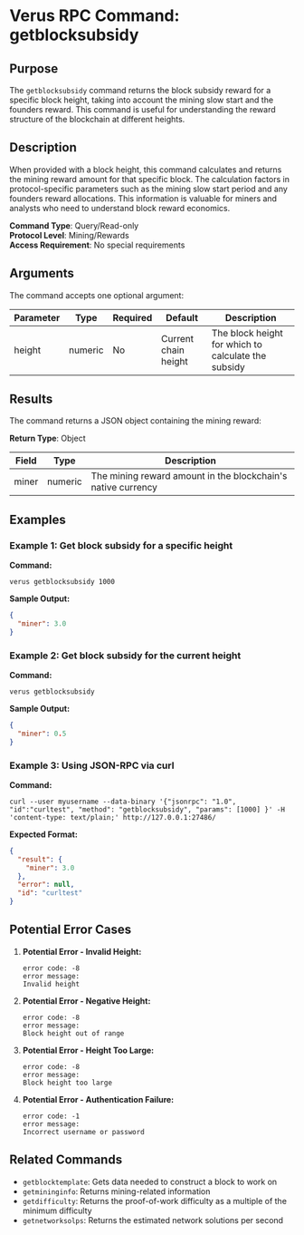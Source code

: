 # Verus RPC Command: getblocksubsidy

## Purpose
The `getblocksubsidy` command returns the block subsidy reward for a specific block height, taking into account the mining slow start and the founders reward. This command is useful for understanding the reward structure of the blockchain at different heights.

## Description
When provided with a block height, this command calculates and returns the mining reward amount for that specific block. The calculation factors in protocol-specific parameters such as the mining slow start period and any founders reward allocations. This information is valuable for miners and analysts who need to understand block reward economics.

**Command Type**: Query/Read-only  
**Protocol Level**: Mining/Rewards  
**Access Requirement**: No special requirements

## Arguments
The command accepts one optional argument:

| Parameter | Type | Required | Default | Description |
|-----------|------|----------|---------|-------------|
| height | numeric | No | Current chain height | The block height for which to calculate the subsidy |

## Results
The command returns a JSON object containing the mining reward:

**Return Type**: Object

| Field | Type | Description |
|-------|------|-------------|
| miner | numeric | The mining reward amount in the blockchain's native currency |

## Examples

### Example 1: Get block subsidy for a specific height

**Command:**
```
verus getblocksubsidy 1000
```

**Sample Output:**
```json
{
  "miner": 3.0
}
```

### Example 2: Get block subsidy for the current height

**Command:**
```
verus getblocksubsidy
```

**Sample Output:**
```json
{
  "miner": 0.5
}
```

### Example 3: Using JSON-RPC via curl

**Command:**
```
curl --user myusername --data-binary '{"jsonrpc": "1.0", "id":"curltest", "method": "getblocksubsidy", "params": [1000] }' -H 'content-type: text/plain;' http://127.0.0.1:27486/
```

**Expected Format:**
```json
{
  "result": {
    "miner": 3.0
  },
  "error": null,
  "id": "curltest"
}
```

## Potential Error Cases

1. **Potential Error - Invalid Height:**
   ```
   error code: -8
   error message:
   Invalid height
   ```

2. **Potential Error - Negative Height:**
   ```
   error code: -8
   error message:
   Block height out of range
   ```

3. **Potential Error - Height Too Large:**
   ```
   error code: -8
   error message:
   Block height too large
   ```

4. **Potential Error - Authentication Failure:**
   ```
   error code: -1
   error message:
   Incorrect username or password
   ```

## Related Commands
- `getblocktemplate`: Gets data needed to construct a block to work on
- `getmininginfo`: Returns mining-related information
- `getdifficulty`: Returns the proof-of-work difficulty as a multiple of the minimum difficulty
- `getnetworksolps`: Returns the estimated network solutions per second

